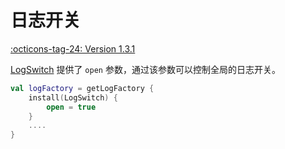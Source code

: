 # 日志开关

[:octicons-tag-24: Version 1.3.1](https://ave.entropy2020.cn/version/log-core/#131)

[LogSwitch](https://api.ave.entropy2020.cn/VastTools/com.ave.vastgui.tools.log.plugin/-log-switch/index.html) 提供了 `open` 参数，通过该参数可以控制全局的日志开关。

```kotlin
val logFactory = getLogFactory {
    install(LogSwitch) {
        open = true
    }
    .... 
}
```
